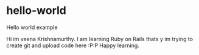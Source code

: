 # hello-world
Hello world example

Hi im veena Krishnamurthy. I am learning Ruby on Rails thats y im trying to create git and upload code here :P:P Happy learning.
